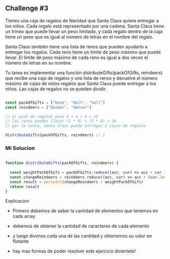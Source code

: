 
## Challenge #3

Tienes una caja de regalos de Navidad que Santa Claus quiere entregar a los niños. Cada regalo está representado por una cadena. Santa Claus tiene un trineo que puede llevar un peso limitado, y cada regalo dentro de la caja tiene un peso que es igual al número de letras en el nombre del regalo.

Santa Claus también tiene una lista de renos que pueden ayudarlo a entregar los regalos. Cada reno tiene un límite de peso máximo que puede llevar. El límite de peso máximo de cada reno es igual a dos veces el número de letras en su nombre.

Tu tarea es implementar una función distributeGifts(packOfGifts, reindeers) que recibe una caja de regalos y una lista de renos y devuelve el número máximo de cajas de estos regalos que Santa Claus puede entregar a los niños. Las cajas de regalos no se pueden dividir.

```js

const packOfGifts = ["book", "doll", "ball"]
const reindeers = ["dasher", "dancer"]

// el pack de regalos pesa 4 + 4 + 4 = 12
// los renos pueden llevar (2 * 6) + (2 * 6) = 24
// por lo tanto, Santa Claus puede entregar 2 cajas de regalos

distributeGifts(packOfGifts, reindeers) // 2

```

### Mi Solucion

```js

function distributeGifts(packOfGifts, reindeers) {
  
  const weightPackOfGifs = packOfGifts.reduce((acc, cur) => acc + cur.length, 0 )
  const changeReindeers = reindeers.reduce((acc, cur) => acc + (cur.length * 2), 0 )
  const result = parseInt(changeReindeers / weightPackOfGifs)
  return result
}


```

Explicacion

- Primero debemos de saber la cantidad de elementos que tenemos en cada array

- debemos de obtener la cantidad de caracteres de cada elemento

- y luego divimos cada una de las cantidad y obtenemos su valor en flotante

- hay mas formas de poder resolver este ejercicio diviertete!

